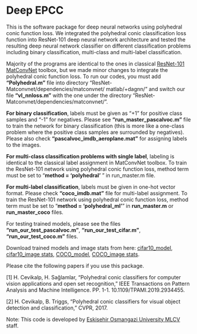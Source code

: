 # Deep EPCC

This is the software package for deep neural networks using polyhedral conic function loss. We integrated the polyhedral conic classification loss function into ResNet-101 deep neural network architecture and tested the resulting deep neural network classifier on different classification problems including binary classification, multi-class and multi-label classification. 

Majority of the programs are identical to the ones in classical [ResNet-101 MatConvNet](https://github.com/zhanghang1989/ResNet-Matconvnet) toolbox, but we made minor changes to integrate the polyhedral conic function loss. To run our codes, you must add **“Polyhedral.m”** file into directory “ResNet-Matconvnet/dependencies/matconvnet/ matlab/+dagnn/” and switch our file **“vl_nnloss.m”** with the one under the directory “ResNet-Matconvnet/dependencies/matconvnet/”.

**For binary classification**, labels must be given as “+1” for positive class samples and “-1” for negatives.  Please see **“run_master_pascalvoc.m”** file to train the network for binary classification (this is more like a one-class problem where the positive class samples are surrounded by negatives). Please also check **“pascalvoc_imdb_aeroplane.mat”** for assigning labels to the images.

**For multi-class classification problems with single label**, labeling is identical to the classical label assignment in MatConvNet toolbox.  To train the ResNet-101 network using polyhedral conic function loss, method term must be set to “**method = ‘polyhedral’** ” in run_master.m file.

**For multi-label classification**, labels must be given in one-hot vector format. Please check **“coco_imdb.mat”** file for multi-label assignment. To train the ResNet-101 network using polyhedral conic function loss, method term must be set to “**method = ‘polyhedral_ml’**” in **run_master.m** or **run_master_coco** files.

For testing trained models, please see the files **“run_our_test_pascalvoc.m”**, **“run_our_test_cifar.m”**, **“run_our_test_coco.m”** files.

Download trained models and image stats from here: [cifar10_model](https://drive.google.com/open?id=1UramKqP1JEAXJ0InUts0WeAR4gX1UogB), [cifar10_image stats](https://drive.google.com/open?id=1crdovsqQ9AElVDBiJS_nJpPupgvii5rH), [COCO_model](https://drive.google.com/open?id=12YvfW19u5IqB3aRggpx5g5d6eDaZ1aI8), [COCO_image stats](https://drive.google.com/open?id=1uKGwCe02aGPTa0RE3jGhTB5WGv4RgIbO).

Please cite the following papers if you use this package.

[1] H. Cevikalp, H. Sağlamlar, “Polyhedral conic classifiers for computer vision applications and open set recognition,” IEEE Transactions on Pattern Analysis and Machine Intelligence. PP. 1-1. 10.1109/TPAMI.2019.2934455.

[2] H. Cevikalp, B. Triggs, “Polyhedral conic classifiers for visual object detection and classification,” CVPR, 2017.

Note: This code is developed by [Eskisehir Osmangazi University MLCV](https://web.ogu.edu.tr/mlcv) staff. 
